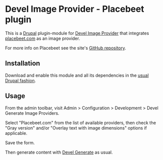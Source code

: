 # Devel Image Provider - Placebeet plugin

This is a [Drupal](http://drupal.org/) plugin-module for [Devel Image Provider](https://www.drupal.org/project/devel_image_provider) 
that integrates [placebeet.com](http://placebeet.com/) as an image provider.

For more info on Placebeet see the site's [GitHub repository](https://github.com/stopfstedt/placebeet).

## Installation

Download and enable this module and all its dependencies in the [usual Drupal fashion](https://www.drupal.org/documentation/install/modules-themes).

## Usage

From the admin toolbar, visit Admin > Configuration > Development > Devel Generate Image Providers.

Select "Placebeet.com" from the list of available providers, 
then check the "Gray version" and/or "Overlay text with image dimensions" options if applicable.

Save the form.

Then generate content with [Devel Generate](http://drupal.org/project/devel_generate) as usual.


